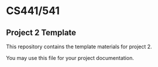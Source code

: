 # CS441/541
## Project 2 Template

This repository contains the template materials for project 2.

You may use this file for your project documentation.
